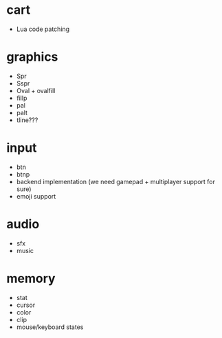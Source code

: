 # cart

* Lua code patching

# graphics

* Spr
* Sspr
* Oval + ovalfill
* fillp
* pal
* palt
* tline???

# input

* btn
* btnp
* backend implementation (we need gamepad + multiplayer support for sure)
* emoji support

# audio

* sfx
* music

# memory

* stat
* cursor
* color
* clip
* mouse/keyboard states